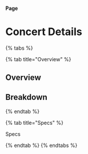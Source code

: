#### Page

# Concert Details

{% tabs %}

{% tab title="Overview" %}

## Overview

## Breakdown

{% endtab %}

{% tab title="Specs" %}

Specs

{% endtab %}
{% endtabs %}